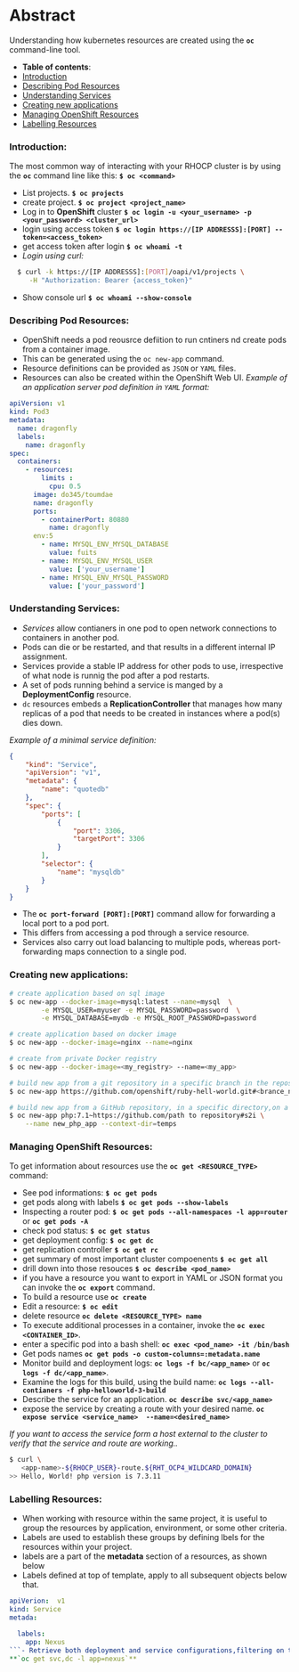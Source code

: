 
# Abstract

Understanding how kubernetes resources are created using the **`oc`** command-line tool.

-  **Table of contents**:
  - [Introduction](#introduction)
  - [Describing Pod Resources](#describing-pod-resources)
  - [Understanding Services](#understanding-services)
  - [Creating new applications](#creating-new-applications)
  - [Managing OpenShift Resources](#managing-openshift-resources)
  - [Labelling Resources](#labelling-resources)

### **Introduction:**

The most common way of interacting with your RHOCP cluster is by using the **`oc`** command line like this:
**`$ oc <command>`**  
- List projects.
**`$ oc projects`**
- create project.
**`$ oc project <project_name>`**
- Log in to **OpenShift** cluster
**`$ oc login -u <your_username> -p <your_password> <cluster_url>`**
- login using access token
**`$ oc login https://[IP ADDRESSS]:[PORT] --token=<access_token>`**
- get access token after login
**`$ oc whoami -t`**
- *Login using curl:*
```bash
  $ curl -k https://[IP ADDRESSS]:[PORT]/oapi/v1/projects \
     -H "Authorization: Bearer {access_token}"
  ```
  - Show console url
  **`$ oc whoami --show-console`**

### **Describing Pod Resources:**
- OpenShift needs a pod reousrce defiition to run cntiners nd create pods from a container image.
- This can be generated using the `oc new-app` command.
- Resource definitions can be provided as `JSON` or `YAML` files.
- Resources can also be created within the OpenShift Web UI.
*Example of an application server pod definition in `YAML` format:*
```yaml
apiVersion: v1
kind: Pod3
metadata:
  name: dragonfly
  labels:
    name: dragonfly
spec:
  containers:
    - resources:
        limits :
          cpu: 0.5
      image: do345/toumdae
      name: dragonfly
      ports:
        - containerPort: 80880
          name: dragonfly
      env:5
        - name: MYSQL_ENV_MYSQL_DATABASE
          value: fuits
        - name: MYSQL_ENV_MYSQL_USER
          value: ['your_username']
        - name: MYSQL_ENV_MYSQL_PASSWORD
          value: ['your_password']
```
### **Understanding Services:**
- *Services* allow contianers in one pod to open network connections to containers in another pod.
- Pods can die or be restarted, and that results in a different internal IP assignment.
- Services provide a stable IP address for other pods to use, irrespective of what node is runnig the pod after a pod restarts.
- A set of pods running behind a service is manged by a **DeploymentConfig** resource.
- `dc` resources embeds a **ReplicationController** that manages how many replicas of a pod that needs to be created in instances where a pod(s) dies down.

*Example of a minimal service definition:*

```json
{
    "kind": "Service", 
    "apiVersion": "v1",
    "metadata": {
        "name": "quotedb" 
    },
    "spec": {
        "ports": [ 
            {
                "port": 3306,
                "targetPort": 3306
            }
        ],
        "selector": {
            "name": "mysqldb" 
        }
    }
}
```
- The **`oc port-forward [PORT]:[PORT]`** command allow for forwarding a local port to a pod port.
- This differs from accessing a pod through a service resource.
- Services also carry out load balancing to multiple pods, whereas port-forwarding maps connection to a single pod.

### Creating new applications:
```bash
# create application based on sql image
$ oc new-app --docker-image=mysql:latest --name=mysql  \
        -e MYSQL_USER=myuser -e MYSQL_PASSWORD=password  \
        -e MYSQL_DATABASE=mydb -e MYSQL_ROOT_PASSWORD=password

# create application based on docker image
$ oc new-app --docker-image=nginx --name=nginx

# create from private Docker registry
$ oc new-app --docker-image=<my_registry> --name=<my_app>

# build new app from a git repository in a specific branch in the repository 
$ oc new-app https://github.com/openshift/ruby-hell-world.git#<brance_name> 

# build new app from a GitHub repository, in a specific directory,on a specific brance based on a PHP image.
$ oc new-app php:7.1~https://github.com/path to repository#s2i \
    --name new_php_app --context-dir=temps   
```
### Managing OpenShift Resources:
To get information about resources use the **`oc get <RESOURCE_TYPE>`** command:

- See pod informations:
**`$ oc get pods`**
- get pods along with labels 
**`$ oc get pods --show-labels`**
- Inspecting a router pod:
**`$ oc get pods --all-namespaces -l app=router`** or **`oc get pods -A`**
- check pod status:
**`$ oc get status`**
- get deployment config:
**`$ oc get dc`**
- get replication controller
**`$ oc get rc`**
- get summary of most important cluster compoenents
**`$ oc get all`**
- drill down into those resouces
**`$ oc describe <pod_name>`**
- if you have a resource you want to export in YAML or JSON format you can invoke the **`oc export`** command.
- To build a resource use **`oc create`**
- Edit a resource:
**`$ oc edit`**
- delete resource
**`oc delete <RESOURCE_TYPE> name`**
- To execute additional processes in a container, invoke the **`oc exec <CONTAINER_ID>`**.
- enter a specific pod into a bash shell:
**`oc exec <pod_name> -it /bin/bash`**
- Get pods names
**`oc get pods -o custom-columns=:metadata.name`**
- Monitor build and deployment logs: **`oc logs -f bc/<app_name>`** or **`oc logs -f dc/<app_name>`**.
- Examine the logs for this build, using the build name:
**`oc logs --all-contianers -f php-helloworld-3-build`**
- Describe the service for an application.
**`oc describe svc/<app_name>`**
- expose the service by creating a route with your desired name.
**`oc expose service <service_name>  --name=<desired_name>`**

*If you want to access the service form a host external to the cluster to verify that the service and route are working..*
```bash
$ curl \
   <app-name>-${RHOCP_USER}-route.${RHT_OCP4_WILDCARD_DOMAIN}
>> Hello, World! php version is 7.3.11
  ```
### **Labelling Resources:**
- When working with resource within the same project, it is useful to group the resources by application, environment, or some other criteria.
- Labels are used to establish these groups by defining lbels for the resources within your project.
- labels are a part of the **metadata** section of a resources, as shown below
- Labels defined at top of template, apply to all subsequent objects below that.
```yaml
apiVerion:  v1
kind: Service
metada:

  labels:
    app: Nexus
```- Retrieve both deployment and service configurations,filtering on the *nexus* label: 
**`oc get svc,dc -l app=nexus`**

